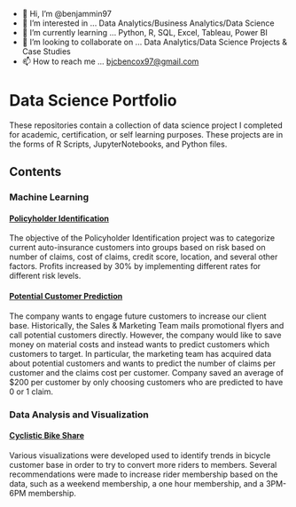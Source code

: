- 👋 Hi, I’m @benjammin97
- 👀 I’m interested in ... Data Analytics/Business Analytics/Data Science
- 🌱 I’m currently learning ... Python, R, SQL, Excel, Tableau, Power BI
- 💞️ I’m looking to collaborate on ... Data Analytics/Data Science Projects & Case Studies
- 📫 How to reach me ... bjcbencox97@gmail.com

# Data Science Portfolio
These repositories contain a collection of data science project I completed for academic, certification, or self learning purposes. These projects are in the forms of R Scripts, JupyterNotebooks, and Python files. 

## Contents
### Machine Learning
#### [Policyholder Identification](https://github.com/benjammin97/PolicyholderIdentification#readme)
The objective of the Policyholder Identification project was to categorize current auto-insurance customers into groups based on risk based on number of claims, cost of claims, credit score, location, and several other factors. Profits increased by 30% by implementing different rates for different risk levels.

#### [Potential Customer Prediction](https://github.com/benjammin97/PotentialCustomerPrediction#readme)
The company wants to engage future customers to increase our client base. Historically, the Sales
& Marketing Team mails promotional flyers and call potential customers directly. However, the company would
like to save money on material costs and instead wants to predict customers which customers to target. In
particular, the marketing team has acquired data about potential customers and wants to predict the number of
claims per customer and the claims cost per customer. Company saved an average of $200 per customer by only choosing customers who are predicted to have 0 or 1 claim.

### Data Analysis and Visualization
#### [Cyclistic Bike Share](https://github.com/benjammin97/CyclisticBikeShare)
Various visualizations were developed used to identify trends in  bicycle customer base in order to try to convert more riders to members. Several recommendations were made to increase rider membership based on the data,
such as a weekend membership, a one hour membership, and a 3PM-6PM membership.
